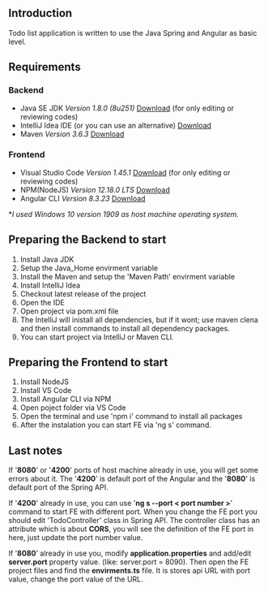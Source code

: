 ## Introduction
Todo list application is written to use the Java Spring and Angular as basic level. 


## Requirements

 ### Backend
 - Java SE JDK *Version 1.8.0 (8u251)* [Download](https://www.oracle.com/java/technologies/javase/javase-jdk8-downloads.html) (for only editing or reviewing codes)
 - IntelliJ Idea IDE (or you can use an alternative) [Download](https://www.jetbrains.com/idea/download/)
 - Maven *Version 3.6.3* [Download](https://maven.apache.org/download.cgi)

### Frontend
- Visual Studio Code *Version 1.45.1* [Download](https://code.visualstudio.com/download) (for only editing or reviewing codes)
- NPM(NodeJS) *Version 12.18.0 LTS* [Download](https://nodejs.org/en/download/)
- Angular CLI *Version 8.3.23* [Download](https://cli.angular.io/)

**I used Windows 10 version 1909 as host machine operating system.*

## Preparing the Backend to start

 1. Install Java JDK
 2. Setup the Java_Home envirment variable
 3. Install the Maven and setup the 'Maven Path' envirment variable
 4. Install IntelliJ Idea
 5. Checkout latest release of the project
 6. Open the IDE
 7. Open project via pom.xml file
 8. The IntelliJ will inistall all dependencies, but if it wont; use maven clena and then install commands to install all dependency packages.
 9. You can start project via IntelliJ or Maven CLI.   

## Preparing the Frontend to start

 1. Install NodeJS
 2. Install VS Code
 3. Install Angular CLI via NPM
 4. Open poject folder via VS Code
 5. Open the terminal and use 'npm i' command to install all packages
 6. After the instalation you can start FE via 'ng s' command.

## Last notes
If '**8080**' or '**4200**' ports of host machine already in use, you will get some errors about it. The '**4200**' is default port of the Angular and the '**8080**' is default port of the Spring API. 

If '**4200**' already in use, you can use '**ng s --port < port number >**'  command to start FE with different port. When you change the FE port you should edit 'TodoController' class in Spring API. The controller class has an attribute which is about **CORS**, you will see the definition of the FE port in here, just update the port number value. 

If '**8080**' already in use you, modify **application.properties** and add/edit **server.port** property value. (like: server.port = 8090). Then open the FE project files and find the **envirments.ts** file. It is stores api URL with port value, change the port value of the URL.


